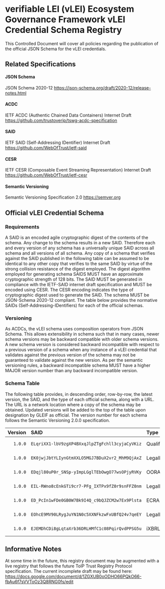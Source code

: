 # verifiable LEI (vLEI) Ecosystem Governance Framework vLEI Credential Schema Registry
This Controlled Document will cover all policies regarding the publication of the official JSON Schema for the vLEI credentials.

##	Related Specifications
####	JSON Schema
JSON Schema 2020-12
https://json-schema.org/draft/2020-12/release-notes.html

####	ACDC
IETF ACDC (Authentic Chained Data Containers) Internet Draft
https://github.com/trustoverip/tswg-acdc-specification

####	SAID
IETF SAID (Self-Addressing IDentifier) Internet Draft
https://github.com/WebOfTrust/ietf-said

####	CESR
IETF CESR (Composable Event Streaming Representation) Internet Draft
https://github.com/WebOfTrust/ietf-cesr

#### Semantic Versioning
Semantic Versioning Specification 2.0
https://semver.org

##	Official vLEI Credential Schema


### Requirements

A SAID is an encoded agile cryptographic digest of the contents of the schema. Any change to the schema results in a new SAID. Therefore each and every version of any schema has a universally unique SAID across all schema and all versions of all schema. Any copy of a schema that verifies against the SAID published in the following table can be assumed to be identical to any other copy that verifies to the same SAID by virtue of the strong collision resistance of the digest employed. The digest algorithm employed for generating schema SAIDS MUST have an approximate cryptographic strength of 128 bits. The SAID MUST be generated in compliance with the IETF-SAID internet draft specification and MUST be encoded using CESR. The CESR encoding indicates the type of cryptographic digest used to generate the SAID. The schema MUST be JSON-Schema 2020-12 compliant. The table below provides the normative SAIDs (Self-Addressing-IDentifiers) for each of the official schemas.

### Versioning

As ACDCs, the vLEI schema uses composition operators from JSON Schema. This allows extensibility in schema such that in many cases, newer schema versions may be backward compatible with older schema versions. A new schema version is considered backward incompatible with respect to a previous version of a schema when any instance of a vLEI credential that validates against the previous version of the schema may not be guaranteed to validate against the new version. As per the semantic versioning rules, a backward incompatible schema MUST have a higher MAJOR version number than any backward incompatible version.

### Schema Table

The following table provides, in descending order, row-by-row, the latest version, the SAID, and the type of each official schema, along with a URL. The URL is a network location where a copy of the schema may be obtained. Updated versions will be added to the top of the table upon designation by GLEIF as official. The version number for each schema follows the Semantic Versioning 2.0.0 specification.


| Version | SAID | Type | URL | 
|-:|:-|:-|:-|
| `1.0.0` | `ELqriXX1-lbV9zgXP4BXxqJlpZTgFchll3cyjaCyVKiz` | QualifiedvLEIIssuervLEICredential | https://github.com/WebOfTrust/vLEI/blob/dev/schema/acdc/qualified-vLEI-issuer-vLEI-credential.json |
| `1.0.0` | `EK0jwjJbtYLIynGtmXXLO5MGJ7BDuX2vr2_MhM9QjAxZ` | LegalEntityvLEICredential | https://github.com/WebOfTrust/vLEI/blob/dev/schema/acdc/legal-entity-vLEI-credential.json |
| `1.0.0` | `EDqjl80uP0r_SNSp-yImpLGglTEbOwgO77wsOPjyRVKy` | OORAuthorizationvLEICredential | https://github.com/WebOfTrust/vLEI/blob/dev/schema/acdc/oor-authorization-vlei-credential.json |
| `1.0.0` | `EIL-RWno8cEnkGTi9cr7-PFg_IXTPx9fZ0r9snFFZ0nm` | LegalEntityOfficialOrganizationalRolevLEICredential | https://github.com/WebOfTrust/vLEI/blob/dev/schema/acdc/legal-entity-official-organizational-role-vLEI-credential.json |
| `1.0.0` | `ED_PcIn1wFDe0GB0W7Bk9I4Q_c9bQJZCM2w7Ex9Plsta` | ECRAuthorizationvLEICredential | https://github.com/WebOfTrust/vLEI/blob/dev/schema/acdc/ecr-authorization-vlei-credential.json |
| `1.0.0` | `EOhcE9MV90LRygJuYN1N0c5XXNFkzwFxUBfQ24v7qeEY` | LegalEntityEngagementContextRolevLEICredential | https://github.com/WebOfTrust/vLEI/blob/dev/schema/acdc/legal-entity-engagement-context-role-vLEI-credential.json |
| `1.0.0` | `EJEMDhCDi8gLqtaXrb36DRLHMfC1c08PqirQvdPPSG5u` | iXBRLDataAttestation | https://github.com/WebOfTrust/vLEI/blob/dev/schema/acdc/verifiable-ixbrl-report-attestation.json |



## Informative Notes
At some time in the future, this registry document may be augmented with a live registry that follows the future ToIP Trust Registry Protocol specification. The current incomplete draft may be found here:
https://docs.google.com/document/d/1ZGXUB0oODHO66PQkO66-fbAu6f7sVVToOz3Q8RNG0fs/edit

